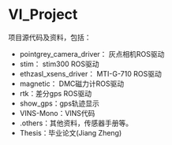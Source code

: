 # VI_Project
项目源代码及资料，包括：
* pointgrey_camera_driver： 灰点相机ROS驱动
* stim： stim300 ROS驱动
* ethzasl_xsens_driver： MTI-G-710 ROS驱动
* magnetic： DMC磁力计ROS驱动
* rtk：差分gps ROS驱动
* show_gps：gps轨迹显示
* VINS-Mono：VINS代码
* .others：其他资料，传感器手册等。
* Thesis：毕业论文(Jiang Zheng)

